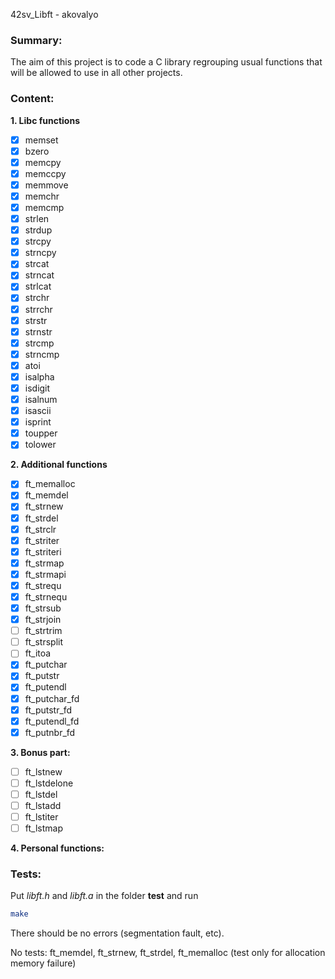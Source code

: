  42sv_Libft - akovalyo

### Summary: 

The aim of this project is to code a C library regrouping usual functions that
will be allowed to use in all other projects.

### Content:

**1. Libc functions**
 - [x] memset
 - [x] bzero
 - [x] memcpy
 - [x] memccpy
 - [x] memmove
 - [x] memchr
 - [x] memcmp
 - [x] strlen
 - [x] strdup
 - [x] strcpy
 - [x] strncpy
 - [x] strcat
 - [x] strncat
 - [x] strlcat
 - [x] strchr
 - [x] strrchr
 - [x] strstr
 - [x] strnstr
 - [x] strcmp
 - [x] strncmp
 - [x] atoi
 - [x] isalpha
 - [x] isdigit
 - [x] isalnum
 - [x] isascii
 - [x] isprint
 - [x] toupper
 - [x] tolower

**2. Additional functions**
 - [x] ft_memalloc
 - [x] ft_memdel
 - [x] ft_strnew
 - [x] ft_strdel
 - [x] ft_strclr
 - [x] ft_striter
 - [x] ft_striteri
 - [x] ft_strmap
 - [x] ft_strmapi
 - [x] ft_strequ
 - [x] ft_strnequ
 - [x] ft_strsub
 - [x] ft_strjoin
 - [ ] ft_strtrim
 - [ ] ft_strsplit
 - [ ] ft_itoa
 - [x] ft_putchar
 - [x] ft_putstr
 - [x] ft_putendl
 - [x] ft_putchar_fd
 - [x] ft_putstr_fd
 - [x] ft_putendl_fd
 - [x] ft_putnbr_fd

**3. Bonus part:**
 - [ ] ft_lstnew
 - [ ] ft_lstdelone
 - [ ] ft_lstdel
 - [ ] ft_lstadd
 - [ ] ft_lstiter
 - [ ] ft_lstmap

**4. Personal functions:**

### Tests:

Put *libft.h* and *libft.a* in the folder **test** and run 
```bash
make
```

There should be no errors (segmentation fault, etc).

No tests: ft_memdel, ft_strnew, ft_strdel, ft_memalloc (test only for allocation memory failure)
